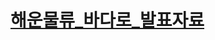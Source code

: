# [해운물류_바다로_발표자료](https://persistent-syringa-e6c.notion.site/2-276385122d548040afa6e0b7dda290c5?source=copy_link)
